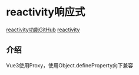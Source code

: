 <!--
 * @Descripttion: 
 * @version: 
 * @Author: matias tang
 * @Date: 2020-09-18 16:22:00
 * @LastEditors: matias tang
 * @LastEditTime: 2020-09-18 16:28:36
-->
# reactivity响应式

[reactivity功能GitHub](https://github.com/vuejs/vue-next/tree/master/packages/reactivity)
[reactivity](https://v3.vuejs.org/guide/reactivity.html#what-is-reactivity)

## 介绍

Vue3使用Proxy，使用Object.defineProperty向下兼容